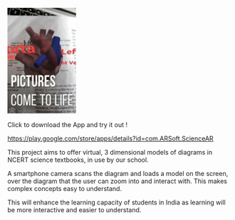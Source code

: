 ![alt text](https://github.com/Anirudh171202/ScienceAR/blob/master/image.png?raw=true)


Click to download the App and try it out !

https://play.google.com/store/apps/details?id=com.ARSoft.ScienceAR


This project aims to offer virtual, 3 dimensional models of diagrams in NCERT science textbooks, in use by our school.

A smartphone camera scans the diagram and loads a model on the screen, over the diagram that the user can zoom into and interact with. This makes complex concepts easy to understand.

This will enhance the learning capacity of students in India as learning will be more interactive and easier to understand.
